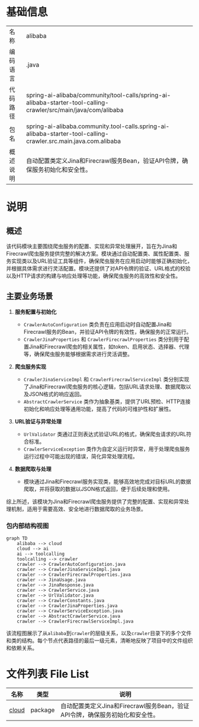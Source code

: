 # 基础信息

|      |      |
|------|------|
| 名称 | alibaba |
| 编码语言 | .java |
| 代码路径 | spring-ai-alibaba/community/tool-calls/spring-ai-alibaba-starter-tool-calling-crawler/src/main/java/com/alibaba |
| 包名 | spring-ai-alibaba.community.tool-calls.spring-ai-alibaba-starter-tool-calling-crawler.src.main.java.com.alibaba |
| 概述说明 | 自动配置类定义Jina和Firecrawl服务Bean，验证API令牌，确保服务初始化和安全性。 |

# 说明

## 概述
该代码模块主要围绕爬虫服务的配置、实现和异常处理展开，旨在为Jina和Firecrawl爬虫服务提供完整的解决方案。模块通过自动配置类、属性配置类、服务实现类以及URL验证工具等组件，确保爬虫服务在应用启动时能够正确初始化，并根据具体需求进行灵活配置。模块还提供了对API令牌的验证、URL格式的校验以及HTTP请求的构建与响应处理等功能，确保爬虫服务的高效性和安全性。

## 主要业务场景
1. **服务配置与初始化**  
   - `CrawlerAutoConfiguration` 类负责在应用启动时自动配置Jina和Firecrawl服务的Bean，并验证API令牌的有效性，确保服务的正常运行。
   - `CrawlerJinaProperties` 和 `CrawlerFirecrawlProperties` 类分别用于配置Jina和Firecrawl爬虫的相关属性，如token、启用状态、选择器、代理等，确保爬虫服务能够根据需求进行灵活调整。

2. **爬虫服务实现**  
   - `CrawlerJinaServiceImpl` 和 `CrawlerFirecrawlServiceImpl` 类分别实现了Jina和Firecrawl爬虫服务的核心逻辑，包括URL请求处理、数据爬取以及JSON格式的响应返回。
   - `AbstractCrawlerService` 类作为抽象基类，提供了URL预检、HTTP连接初始化和响应处理等通用功能，提高了代码的可维护性和扩展性。

3. **URL验证与异常处理**  
   - `UrlValidator` 类通过正则表达式验证URL的格式，确保爬虫请求的URL符合标准。
   - `CrawlerServiceException` 类作为自定义运行时异常，用于处理爬虫服务运行过程中可能出现的错误，简化异常处理流程。

4. **数据爬取与处理**  
   - 模块通过Jina和Firecrawl服务实现类，能够高效地完成对目标URL的数据爬取，并将获取的数据以JSON格式返回，便于后续处理和使用。

综上所述，该模块为Jina和Firecrawl爬虫服务提供了完整的配置、实现和异常处理机制，适用于需要高效、安全地进行数据爬取的业务场景。


### 包内部结构视图

```mermaid
graph TD
    alibaba --> cloud
    cloud --> ai
    ai --> toolcalling
    toolcalling --> crawler
    crawler --> CrawlerAutoConfiguration.java
    crawler --> CrawlerJinaServiceImpl.java
    crawler --> CrawlerFirecrawlProperties.java
    crawler --> JinaUsage.java
    crawler --> JinaResponse.java
    crawler --> CrawlerService.java
    crawler --> UrlValidator.java
    crawler --> CrawlerConstants.java
    crawler --> CrawlerJinaProperties.java
    crawler --> CrawlerServiceException.java
    crawler --> AbstractCrawlerService.java
    crawler --> CrawlerFirecrawlServiceImpl.java
```

该流程图展示了从`alibaba`到`crawler`的层级关系，以及`crawler`目录下的多个文件和类的结构。每个节点代表路径的最后一级元素，清晰地反映了项目中的文件组织和依赖关系。

# 文件列表 File List

| 名称   | 类型  | 说明 |
|-------|------|-------------|
| [cloud](cloud/_module.md) | package | 自动配置类定义Jina和Firecrawl服务Bean，验证API令牌，确保服务初始化和安全性。 |


